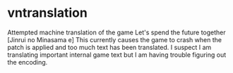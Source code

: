 # vntranslation
 Attempted machine translation of the game Let's spend the future together [Jinrui no Minasama e] 
 This currently causes the game to crash when the patch is applied and too much text has been translated.
 I suspect I am translating important internal game text but I am having trouble figuring out the encoding.
